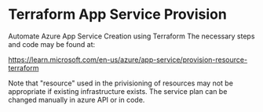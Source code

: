 # Terraform App Service Provision
Automate Azure App Service Creation using Terraform
The necessary steps and code may be found at:

https://learn.microsoft.com/en-us/azure/app-service/provision-resource-terraform

Note that "resource" used in the privisioning of resources may not be appropriate if existing infrastructure exists.
The service plan can be changed manually in azure API or in code.
